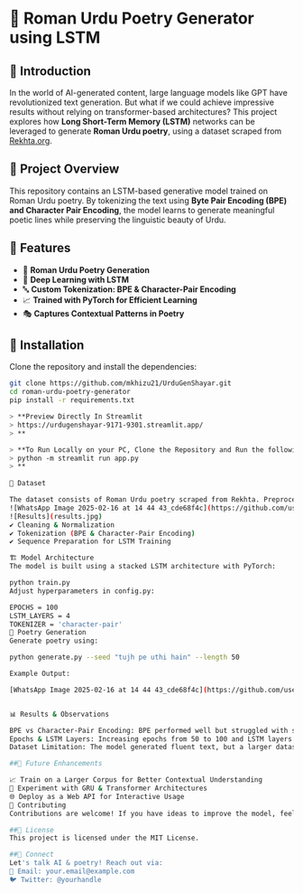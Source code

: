 # 📝 Roman Urdu Poetry Generator using LSTM  

## 🌟 Introduction  
In the world of AI-generated content, large language models like GPT have revolutionized text generation. But what if we could achieve impressive results without relying on transformer-based architectures? This project explores how **Long Short-Term Memory (LSTM)** networks can be leveraged to generate **Roman Urdu poetry**, using a dataset scraped from [Rekhta.org](https://rekhta.org).  

## 📌 Project Overview  
This repository contains an LSTM-based generative model trained on Roman Urdu poetry. By tokenizing the text using **Byte Pair Encoding (BPE) and Character Pair Encoding**, the model learns to generate meaningful poetic lines while preserving the linguistic beauty of Urdu.  

## 🚀 Features  
- 📜 **Roman Urdu Poetry Generation**  
- 🧠 **Deep Learning with LSTM**  
- 🔤 **Custom Tokenization: BPE & Character-Pair Encoding**  
- 📈 **Trained with PyTorch for Efficient Learning**  
- 🎭 **Captures Contextual Patterns in Poetry**  

## 🔧 Installation  
Clone the repository and install the dependencies:  

```bash
git clone https://github.com/mkhizu21/UrduGenShayar.git  
cd roman-urdu-poetry-generator  
pip install -r requirements.txt

> **Preview Directly In Streamlit
> https://urdugenshayar-9171-9301.streamlit.app/
> **

> **To Run Locally on your PC, Clone the Repository and Run the following command in Terminal
> python -m streamlit run app.py 
> **
 
📂 Dataset

The dataset consists of Roman Urdu poetry scraped from Rekhta. Preprocessing includes:
![WhatsApp Image 2025-02-16 at 14 44 43_cde68f4c](https://github.com/user-attachments/assets/2e1e13b6-8133-41cd-8aed-5ae0e749e57c)
![Results](results.jpg)
✔ Cleaning & Normalization
✔ Tokenization (BPE & Character-Pair Encoding)
✔ Sequence Preparation for LSTM Training

🏗️ Model Architecture
The model is built using a stacked LSTM architecture with PyTorch:

python train.py  
Adjust hyperparameters in config.py:

EPOCHS = 100
LSTM_LAYERS = 4
TOKENIZER = 'character-pair'
🎤 Poetry Generation
Generate poetry using:

python generate.py --seed "tujh pe uthi hain" --length 50

Example Output:

[WhatsApp Image 2025-02-16 at 14 44 43_cde68f4c](https://github.com/user-attachments/assets/aeb23ee5-714a-4d3b-9997-ea67ce5fd6cd)


📊 Results & Observations

BPE vs Character-Pair Encoding: BPE performed well but struggled with small datasets. Character-pair encoding produced better results despite lower accuracy.
Epochs & LSTM Layers: Increasing epochs from 50 to 100 and LSTM layers from 2 to 4 improved coherence.
Dataset Limitation: The model generated fluent text, but a larger dataset would enhance quality further.

##🔮 Future Enhancements

📈 Train on a Larger Corpus for Better Contextual Understanding
🔀 Experiment with GRU & Transformer Architectures
🌐 Deploy as a Web API for Interactive Usage
🤝 Contributing
Contributions are welcome! If you have ideas to improve the model, feel free to submit a PR.

##📜 License
This project is licensed under the MIT License.

##💌 Connect
Let's talk AI & poetry! Reach out via:
📧 Email: your.email@example.com
🐦 Twitter: @yourhandle
